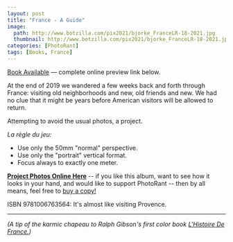 ```yaml
---
layout: post
title: "France - A Guide"
image:
  path: http://www.botzilla.com/pix2021/bjorke_FranceLR-18-2021.jpg
  thumbnail: http://www.botzilla.com/pix2021/bjorke_FranceLR-18-2021.jpg
categories: [PhotoRant]
tags: [Books, France]
---
```


<a href="https://www.blurb.com/bookstore/invited/9247631/2b8eb21302616eabb8083ac1d7822724b8b74ada">Book Available</a> &mdash; complete online preview link below.

<!--more-->

At the end of 2019 we wandered a few weeks back and forth through France: visiting old neighborhoods and new, old friends and new. We had no clue that it might be years before American visitors will be allowed to return.

Attempting to avoid the usual photos, a project.

_La règle du jeu:_

* Use only the 50mm "normal" perspective.
* Use only the "portrait" vertical format.
* Focus always to exactly one meter.

<a href="https://www.blurb.com/books/10775032-french-window/9247631/2b8eb21302616eabb8083ac1d7822724b8b74ada"><b>Project Photos Online Here</b></a> -- if you like this album, want to see how it looks in your hand, and would like to support PhotoRant -- then by all means, feel free to 
<a href="https://www.blurb.com/bookstore/invited/9247631/2b8eb21302616eabb8083ac1d7822724b8b74ada">buy a copy!</a>

ISBN 9781006763564: It's almost like visiting Provence.

<hr>

_(A tip of the karmic chapeau to Ralph Gibson's first color book <u>L'Histoire De France.</u>)_


